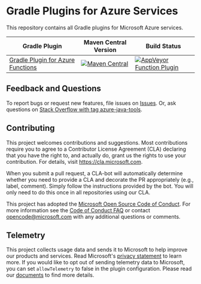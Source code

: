 # Gradle Plugins for Azure Services
This repository contains all Gradle plugins for Microsoft Azure services.

Gradle Plugin | Maven Central Version | Build Status
---|---|---
[Gradle Plugin for Azure Functions](./azure-functions-gradle-plugin/README.md) | [![Maven Central](https://img.shields.io/maven-central/v/com.microsoft.azure/azure-functions-gradle-plugin.svg)](http://search.maven.org/#search%7Cga%7C1%7Cg%3A%22com.microsoft.azure%22%20AND%20a%3A%22azure-functions-maven-plugin%22) | [![AppVeyor Function Plugin](https://ci.appveyor.com/api/projects/status/5jti4qwh0j4ekh72/branch/develop?svg=true)](https://ci.appveyor.com/project/xscript/azure-gradle-plugins-vvy0i)

## Feedback and Questions
To report bugs or request new features, file issues on [Issues](https://github.com/microsoft/azure-gradle-plugins/issues). Or, ask questions on [Stack Overflow with tag azure-java-tools](https://stackoverflow.com/questions/tagged/azure-java-tools).

## Contributing

This project welcomes contributions and suggestions.  Most contributions require you to agree to a
Contributor License Agreement (CLA) declaring that you have the right to, and actually do, grant us
the rights to use your contribution. For details, visit https://cla.microsoft.com.

When you submit a pull request, a CLA-bot will automatically determine whether you need to provide
a CLA and decorate the PR appropriately (e.g., label, comment). Simply follow the instructions
provided by the bot. You will only need to do this once in all repositories using our CLA.

This project has adopted the [Microsoft Open Source Code of Conduct](https://opensource.microsoft.com/codeofconduct/).
For more information see the [Code of Conduct FAQ](https://opensource.microsoft.com/codeofconduct/faq/) or
contact [opencode@microsoft.com](mailto:opencode@microsoft.com) with any additional questions or comments.

## Telemetry
This project collects usage data and sends it to Microsoft to help improve our products and services.
Read Microsoft's [privacy statement](https://privacy.microsoft.com/en-us/privacystatement) to learn more.
If you would like to opt out of sending telemetry data to Microsoft, you can set `allowTelemetry` to false in the plugin configuration.
Please read our [documents](https://aka.ms/azure-gradle-config) to find more details.